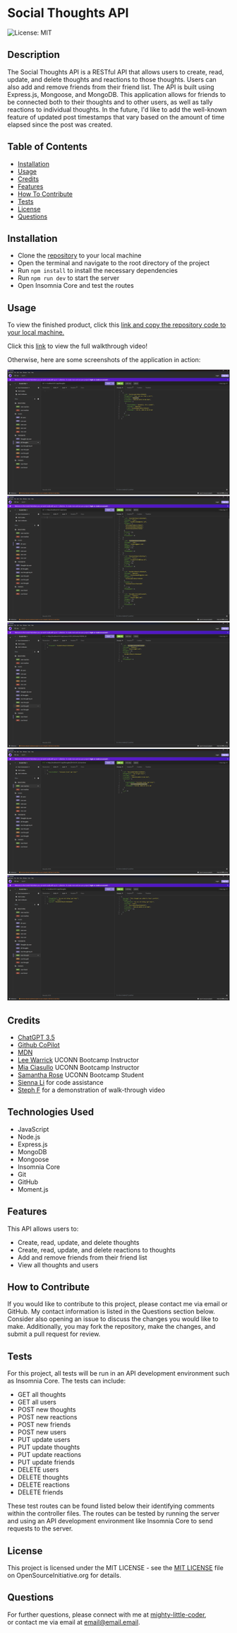 # Social Thoughts API
  ![License: MIT](https://img.shields.io/badge/License-MIT-yellow.svg)
  
  
  ## Description
  
  The Social Thoughts API is a RESTful API that allows users to create, read, update, and delete thoughts and reactions to those thoughts. Users can also add and remove friends from their friend list. The API is built using Express.js, Mongoose, and MongoDB. This application allows for friends to be connected both to their thoughts and to other users, as well as tally reactions to individual thoughts. In the future, I'd like to add the well-known feature of updated post timestamps that vary based on the amount of time elapsed since the post was created.
  
  
  ## Table of Contents
  
  - [Installation](#installation)
  - [Usage](#usage)
  - [Credits](#credits)
  - [Features](#features)
  - [How To Contribute](#how-to-contribute)
  - [Tests](#tests)
  - [License](#license)
  - [Questions](#questions)
  
  
  ## Installation
  - Clone the <a href="https://github.com/mighty-little-coder/Social_Thoughts_API">repository</a> to your local machine
  - Open the terminal and navigate to the root directory of the project
  - Run `npm install` to install the necessary dependencies
  - Run `npm run dev` to start the server
  - Open Insomnia Core and test the routes
  
  
  ## Usage
  To view the finished product, click this <a href="https://github.com/mighty-little-coder/Social_Thoughts_API">link and copy the repository code to your local machine.</a>
  
  Click this <a href="https://drive.google.com/file/d/1TNXIhS5C5f2pgE4TA_onYUU0VlyQUpHu/view?usp=drive_link">link</a> to view the full walkthrough video!

  Otherwise, here are some screenshots of the application in action:

  ![Get all thoughts screenshot on Insomnia](images/get_all_thoughts.png)
  ![Get all users screenshot on Insomnia](images/get_all_users.png)
  ![Post new friend screenshot on Insomnia](images/post_new_friend.png)
  ![Post new reactions screenshot on Insomnia](images/post_new_reaction.png)
  ![Post new thoughts screenshot on Insomnia](images/post_new_thought.png)


  ## Credits
  
  - <a href="https://chat.openai.com/">ChatGPT 3.5</a>
  - <a href="https://github.com/features/copilot?ef_id=_k_CjwKCAiAq4KuBhA6EiwArMAw1FOutqMK0saZxH8FwReh32EgrB9jOkJA2Gi0O3-RqIINbuOsOHKHhxoCfKwQAvD_BwE_k_&OCID=AIDcmmc3fhtaow_SEM__k_CjwKCAiAq4KuBhA6EiwArMAw1FOutqMK0saZxH8FwReh32EgrB9jOkJA2Gi0O3-RqIINbuOsOHKHhxoCfKwQAvD_BwE_k_&gad_source=1&gclid=CjwKCAiAq4KuBhA6EiwArMAw1FOutqMK0saZxH8FwReh32EgrB9jOkJA2Gi0O3-RqIINbuOsOHKHhxoCfKwQAvD_BwE">Github CoPilot</a>
  - <a href="https://developer.mozilla.org/en-US/">MDN</a>
  - <a href="https://leewarrick.com/">Lee Warrick</a> UCONN Bootcamp Instructor
  - <a href="https://github.com/miacias">Mia Ciasullo</a> UCONN Bootcamp Instructor
  - <a href="https://github.com/samanthashleyrose">Samantha Rose</a> UCONN Bootcamp Student
  - <a href="https://github.com/siennameow">Sienna Li</a> for code assistance
  - <a href="https://youtu.be/Ull3rMOP3s8?si=_EN9gIqz5sWd64pR">Steph F</a> for a demonstration of walk-through video
  
  ## Technologies Used

  - JavaScript
  - Node.js
  - Express.js
  - MongoDB
  - Mongoose
  - Insomnia Core
  - Git
  - GitHub
  - Moment.js


  ## Features
  
  This API allows users to:
  - Create, read, update, and delete thoughts
  - Create, read, update, and delete reactions to thoughts
  - Add and remove friends from their friend list
  - View all thoughts and users
  
  
  ## How to Contribute
  
  If you would like to contribute to this project, please contact me via email or GitHub. My contact information is listed in the Questions section below.
  </br>
  Consider also opening an issue to discuss the changes you would like to make. Additionally, you may fork the repository, make the changes, and submit a pull request for review.
  
  ## Tests
  
For this project, all tests will be run in an API development environment such as Insomnia Core. The tests can include:
- GET all thoughts
- GET all users
- POST new thoughts
- POST new reactions
- POST new friends
- POST new users
- PUT update users
- PUT update thoughts
- PUT update reactions
- PUT update friends
- DELETE users
- DELETE thoughts
- DELETE reactions
- DELETE friends
  
These test routes can be found listed below their identifying comments within the controller files. The routes can be tested by running the server and using an API development environment like Insomnia Core to send requests to the server.
  
  ## License
  
  This project is licensed under the MIT LICENSE - see the <a href="https://opensource.org/licenses/MIT">MIT LICENSE</a> file on OpenSourceInitiative.org for details.
  
  
  ## Questions
  
  For further questions, please connect with me at <a href="https://github.com/mighty-little-coder">mighty-little-coder</a>,<br>
  or contact me via email at <a href="email@email.email">email@email.email</a>.
